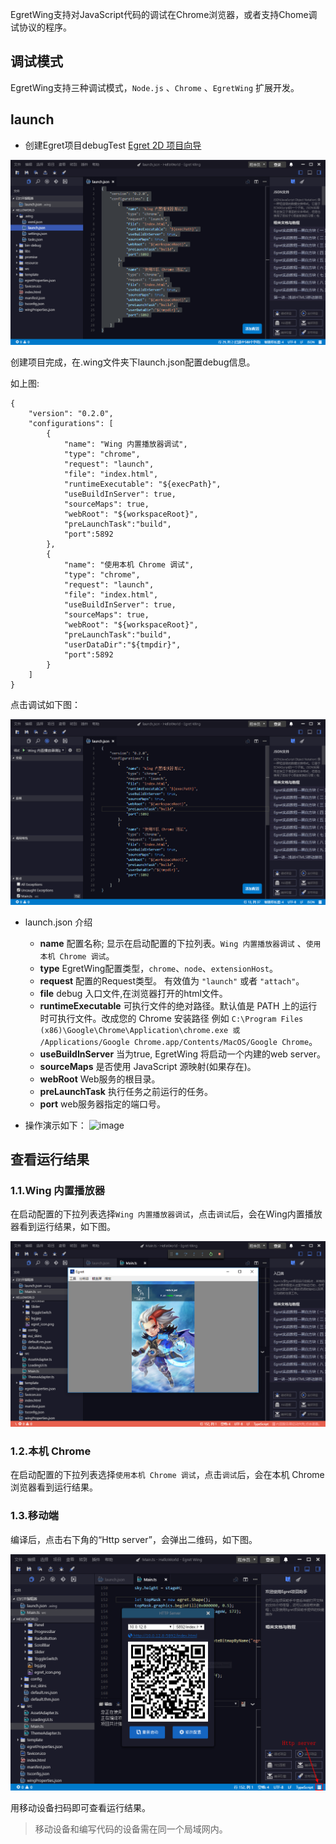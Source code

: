 

EgretWing支持对JavaScript代码的调试在Chrome浏览器，或者支持Chome调试协议的程序。

## 调试模式
EgretWing支持三种调试模式，`Node.js` 、`Chrome` 、`EgretWing` 扩展开发。


## launch
- 创建Egret项目debugTest [Egret 2D 项目向导](../../../Wing/2dImport/README.md)

![image](573af07f84aea.png)

创建项目完成，在.wing文件夹下launch.json配置debug信息。

如上图:

```
{
	"version": "0.2.0",
	"configurations": [
		{
			"name": "Wing 内置播放器调试",
			"type": "chrome",
			"request": "launch",
			"file": "index.html",
			"runtimeExecutable": "${execPath}",
			"useBuildInServer": true,
			"sourceMaps": true,
			"webRoot": "${workspaceRoot}",
			"preLaunchTask":"build",
			"port":5892
		},
		{
			"name": "使用本机 Chrome 调试",
			"type": "chrome",
			"request": "launch",
			"file": "index.html",
			"useBuildInServer": true,
			"sourceMaps": true,
			"webRoot": "${workspaceRoot}",
			"preLaunchTask":"build",
			"userDataDir":"${tmpdir}",
			"port":5892
		}
	]
}
```

点击调试如下图：

![image](573af07fc22d4.png)

- launch.json 介绍
	- **name**  配置名称; 显示在启动配置的下拉列表。`Wing 内置播放器调试` 、`使用本机 Chrome 调试`。
	- **type** EgretWing配置类型，`chrome`、`node`、`extensionHost`。
	- **request** 配置的Request类型。 有效值为 `"launch"` 或者 `"attach"`。
	- **file** debug 入口文件,在浏览器打开的html文件。
	- **runtimeExecutable** 可执行文件的绝对路径。默认值是 PATH 上的运行时可执行文件。改成您的 Chrome 安装路径 例如 `C:\Program Files (x86)\Google\Chrome\Application\chrome.exe 或 /Applications/Google Chrome.app/Contents/MacOS/Google Chrome`。
	- **useBuildInServer** 当为true, EgretWing 将启动一个内建的web server。
	- **sourceMaps** 是否使用 JavaScript 源映射(如果存在)。
	- **webRoot** Web服务的根目录。
	- **preLaunchTask** 执行任务之前运行的任务。
	- **port** web服务器指定的端口号。
	
- 操作演示如下：
![image](573af07f2e7ff.gif)

## 查看运行结果

### 1.1.Wing 内置播放器
在启动配置的下拉列表选择`Wing 内置播放器调试`，点击`调试`后，会在Wing内置播放器看到运行结果，如下图。

![image](20170905160601.png)

### 1.2.本机 Chrome

在启动配置的下拉列表选择`使用本机 Chrome 调试`，点击`调试`后，会在本机 Chrome 浏览器看到运行结果。

### 1.3.移动端

编译后，点击右下角的“Http server”，会弹出二维码，如下图。

![image](20170905161235.png)

用移动设备扫码即可查看运行结果。

> 移动设备和编写代码的设备需在同一个局域网内。
